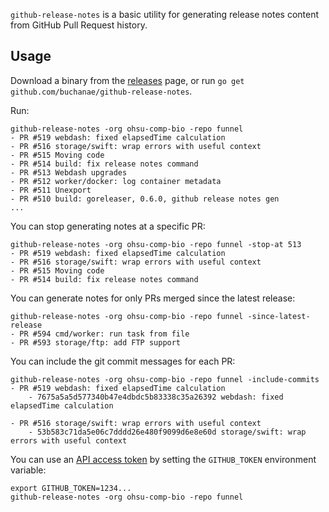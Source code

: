 `github-release-notes` is a basic utility for generating release notes content from GitHub Pull Request history.

## Usage

Download a binary from the [releases](https://github.com/buchanae/github-release-notes/releases) page, or run `go get github.com/buchanae/github-release-notes`.

Run:
```
github-release-notes -org ohsu-comp-bio -repo funnel
- PR #519 webdash: fixed elapsedTime calculation
- PR #516 storage/swift: wrap errors with useful context
- PR #515 Moving code
- PR #514 build: fix release notes command
- PR #513 Webdash upgrades
- PR #512 worker/docker: log container metadata
- PR #511 Unexport
- PR #510 build: goreleaser, 0.6.0, github release notes gen
...
```

You can stop generating notes at a specific PR:
```
github-release-notes -org ohsu-comp-bio -repo funnel -stop-at 513
- PR #519 webdash: fixed elapsedTime calculation
- PR #516 storage/swift: wrap errors with useful context
- PR #515 Moving code
- PR #514 build: fix release notes command
```

You can generate notes for only PRs merged since the latest release:
```
github-release-notes -org ohsu-comp-bio -repo funnel -since-latest-release 
- PR #594 cmd/worker: run task from file
- PR #593 storage/ftp: add FTP support
```

You can include the git commit messages for each PR:
```
github-release-notes -org ohsu-comp-bio -repo funnel -include-commits
- PR #519 webdash: fixed elapsedTime calculation
    - 7675a5a5d577340b47e4dbdc5b83338c35a26392 webdash: fixed elapsedTime calculation

- PR #516 storage/swift: wrap errors with useful context
    - 53b583c71da5e06c7dddd26e480f9099d6e8e60d storage/swift: wrap errors with useful context
```

You can use an [API access token][tok] by setting the `GITHUB_TOKEN` environment variable:
```
export GITHUB_TOKEN=1234...
github-release-notes -org ohsu-comp-bio -repo funnel
```

[tok]: https://help.github.com/articles/creating-a-personal-access-token-for-the-command-line/
